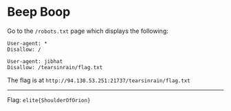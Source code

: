 # Beep Boop

Go to the `/robots.txt` page which displays the following:

```
User-agent: *
Disallow: /

User-agent: jibhat
Disallow: /tearsinrain/flag.txt
```
The flag is at `http://94.130.53.251:21737/tearsinrain/flag.txt`

---

Flag: `elite{ShoulderOfOrion}`
